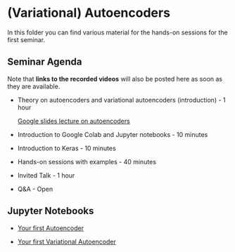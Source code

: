 # (Variational) Autoencoders

In this folder you can find various material for the hands-on sessions for the first seminar.

## Seminar Agenda

Note that **links to the recorded videos** will also be posted here as soon as they are available.

- Theory on autoencoders and variational autoencoders (introduction) - 1 hour

  [Google slides lecture on autoencoders](https://docs.google.com/presentation/d/1hG_zS7kY0uyZ_mYN3mLfQSLdVOqij8oUhaG9p8DcHSc/edit?usp=sharing)
- Introduction to Google Colab and Jupyter notebooks - 10 minutes
- Introduction to Keras - 10 minutes
- Hands-on sessions with examples - 40 minutes
- Invited Talk - 1 hour
- Q&A - Open

## Jupyter Notebooks

- [Your first Autoencoder](http://colab.research.google.com/github/toelt-llc/astroml-hackdays/blob/master/1%20-%20Autoencoders/code/Your%20first%20autoencoder%20with%20Keras.ipynb)

- [Your first Variational Autoencoder](http://colab.research.google.com/github/toelt-llc/astroml-hackdays/blob/master/1%20-%20Autoencoders/code/Variational%20Autoencoders.ipynb)


